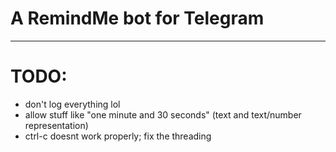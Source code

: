 
# A RemindMe bot for Telegram
----

# TODO:
* don't log everything lol
* allow stuff like "one minute and 30 seconds" (text and text/number representation)
* ctrl-c doesnt work properly; fix the threading
